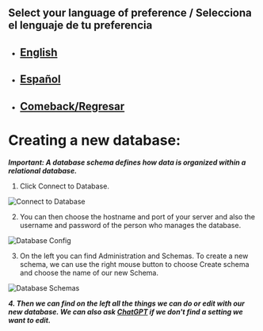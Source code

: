 ## Select your language of preference / Selecciona el lenguaje de tu preferencia

- ## [English](https://github.com/Jbarseg/Learning-Java-JDBC-and-MySQL/blob/master/index/english/README-CREATING-A-NEW-DATABASE.en.md)

- ## [Español](https://github.com/Jbarseg/Learning-Java-JDBC-and-MySQL/blob/master/index/espa%C3%B1ol/README-CREATING-A-NEW-DATABASE.es.md)

- ## [Comeback/Regresar](https://github.com/Jbarseg/Learning-Java-JDBC-and-MySQL)

# Creating a new database:

**_Important: A database schema defines how data is organized within a relational database._**

1. Click Connect to Database.

![Connect to Database](https://www.mysqltutorial.org/wp-content/uploads/2019/09/connect-to-mysql-mysql-workbench-step-1.png)

2. You can then choose the hostname and port of your server and also the username and password of the person who manages the database.

![Database Config](https://learn.microsoft.com/en-us/azure/mysql/single-server/media/connect-workbench/2-setup-new-connection.png)

3. On the left you can find Administration and Schemas. To create a new schema, we can use the right mouse button to choose Create schema and choose the name of our new Schema.

![Database Schemas](https://itknowledgeexchange.techtarget.com/coffee-talk/files/2020/06/create-mysql-schema.png)

**_4. Then we can find on the left all the things we can do or edit with our new database. We can also ask [ChatGPT](https://chat.openai.com/chat) if we don't find a setting we want to edit._**